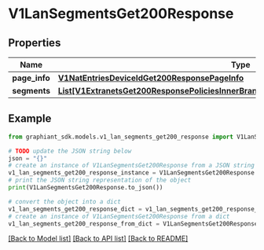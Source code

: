 # V1LanSegmentsGet200Response


## Properties

Name | Type | Description | Notes
------------ | ------------- | ------------- | -------------
**page_info** | [**V1NatEntriesDeviceIdGet200ResponsePageInfo**](V1NatEntriesDeviceIdGet200ResponsePageInfo.md) |  | [optional] 
**segments** | [**List[V1ExtranetsGet200ResponsePoliciesInnerBranchesExcludedDevicesInnerSegmentsInner]**](V1ExtranetsGet200ResponsePoliciesInnerBranchesExcludedDevicesInnerSegmentsInner.md) |  | [optional] 

## Example

```python
from graphiant_sdk.models.v1_lan_segments_get200_response import V1LanSegmentsGet200Response

# TODO update the JSON string below
json = "{}"
# create an instance of V1LanSegmentsGet200Response from a JSON string
v1_lan_segments_get200_response_instance = V1LanSegmentsGet200Response.from_json(json)
# print the JSON string representation of the object
print(V1LanSegmentsGet200Response.to_json())

# convert the object into a dict
v1_lan_segments_get200_response_dict = v1_lan_segments_get200_response_instance.to_dict()
# create an instance of V1LanSegmentsGet200Response from a dict
v1_lan_segments_get200_response_from_dict = V1LanSegmentsGet200Response.from_dict(v1_lan_segments_get200_response_dict)
```
[[Back to Model list]](../README.md#documentation-for-models) [[Back to API list]](../README.md#documentation-for-api-endpoints) [[Back to README]](../README.md)


